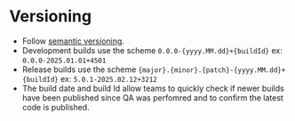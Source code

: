 # Versioning 
- Follow [semantic versioning](https://semver.org/).
- Development builds use the scheme `0.0.0-{yyyy.MM.dd}+{buildId}` ex: `0.0.0-2025.01.01+4501`
- Release builds use the scheme `{major}.{minor}.{patch}-{yyyy.MM.dd}+{buildId}` ex: `5.0.1-2025.02.12+3212`
- The build date and build Id allow teams to quickly check if newer builds have been published since QA was perfomred and to confirm the latest code is published.